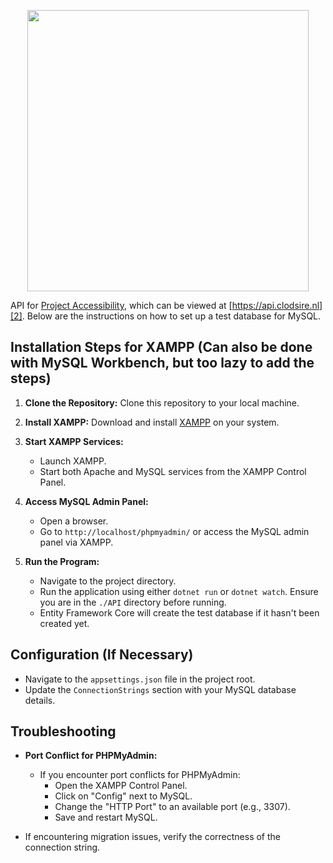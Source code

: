 <p align="center">
  <a href="https://clodsire.nl" target="_blank">
    <picture>
      <source media="(prefers-color-scheme: dark)" srcset="https://clodsire.nl/img/brand/logo_white_text_dark.png">
      <img src="https://clodsire.nl/img/brand/logo_black_text_light.png" width="450px;">
    </picture>
  </a>
</p>

API for [Project Accessibility][1], which can be viewed at [https://api.clodsire.nl][2]. Below are the instructions on how to set up a test database for MySQL.

## Installation Steps for XAMPP (Can also be done with MySQL Workbench, but too lazy to add the steps)

1. **Clone the Repository:**
   Clone this repository to your local machine.

2. **Install XAMPP:**
   Download and install [XAMPP][3] on your system.

3. **Start XAMPP Services:**
   - Launch XAMPP.
   - Start both Apache and MySQL services from the XAMPP Control Panel.

4. **Access MySQL Admin Panel:**
   - Open a browser.
   - Go to `http://localhost/phpmyadmin/` or access the MySQL admin panel via XAMPP.

5. **Run the Program:**
   - Navigate to the project directory.
   - Run the application using either `dotnet run` or `dotnet watch`. Ensure you are in the `./API` directory before running.
   - Entity Framework Core will create the test database if it hasn't been created yet.

## Configuration (If Necessary)

- Navigate to the `appsettings.json` file in the project root.
- Update the `ConnectionStrings` section with your MySQL database details.

## Troubleshooting

- **Port Conflict for PHPMyAdmin:**
  - If you encounter port conflicts for PHPMyAdmin:
    - Open the XAMPP Control Panel.
    - Click on "Config" next to MySQL.
    - Change the "HTTP Port" to an available port (e.g., 3307).
    - Save and restart MySQL.

- If encountering migration issues, verify the correctness of the connection string.

[1]: https://clodsire.nl
[2]: https://api.clodsire.nl
[3]: https://www.apachefriends.org/download.html